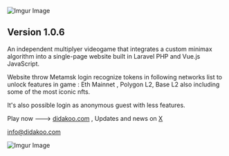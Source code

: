![Imgur Image](http://i.imgur.com/3SqZpCN.jpg)


## Version 1.0.6

An independent multiplyer videogame that integrates a custom minimax algorithm into a single-page website built in Laravel PHP and Vue.js JavaScript.   

Website throw Metamsk login recognize tokens in following networks list to unlock features in game : Eth Mainnet , Polygon L2, Base L2 also including some of the most iconic nfts.
 
It's also possible login as anonymous guest with less features.

Play now  ---> [didakoo.com](https://didakoo.com) , Updates and news on [X](https://twitter.com/didakoo_games) 
<!-- [Medium](https://medium.com/@didakoo)  -->

info@didakoo.com


![Imgur Image](http://i.imgur.com/fj8XkoO.jpg)


